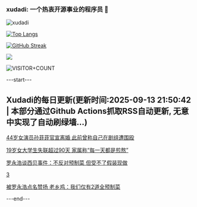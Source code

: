 ### xudadi: 一个热衷开源事业的程序员 👋

![xudadi](https://github-readme-stats-git-masterorgs-github-readme-stats-team.vercel.app/api?username=xudadi)

[![Top Langs](https://github-readme-stats.vercel.app/api/top-langs/?username=xudadi)](https://github.com/anuraghazra/github-readme-stats)

[![GitHub Streak](https://streak-stats.demolab.com?user=xudadi&locale=zh_Hans)](https://git.io/streak-stats)

![](https://raw.githubusercontent.com/xudadi/xudadi/main/assets/github-contribution-grid-snake.svg)

![VISITOR+COUNT](https://komarev.com/ghpvc/?username=xudadi&label=VISITOR+COUNT)


---start---

## Xudadi的每日更新(更新时间:2025-09-13 21:50:42 | 本部分通过Github Actions抓取RSS自动更新, 无意中实现了自动刷绿墙...)

[44岁女演员孙菲菲官宣离婚 此前曾称自己在剧组遭围殴](https://m.163.com/news/article/K9BCBTBT053469LG.html)

[19岁女大学生失联超过90天 家属称“每一天都是煎熬”](https://m.163.com/news/article/K9BBQ448053469LG.html)

[罗永浩谈西贝事件：不反对预制菜 但受不了假装现做](https://m.163.com/news/article/K9B19EUL0530SFP3.html)

[3](https://m.163.com/touch/news/sub/domestic)

[被罗永浩点名赞扬 老乡鸡：我们仅有2道全预制菜](https://m.163.com/news/article/K99P8AML053469LG.html)

---end---
